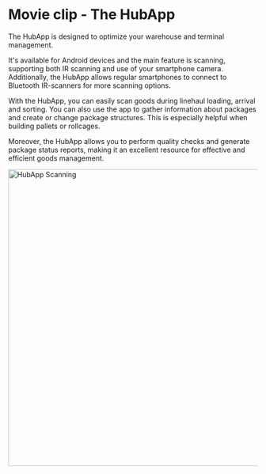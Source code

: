 # Movie clip - The HubApp

The HubApp is designed to optimize your warehouse and terminal management.

It's available for Android devices and the main feature is scanning, supporting both IR scanning and use of your smartphone camera. Additionally, the HubApp allows regular smartphones to connect to Bluetooth IR-scanners for more scanning options.

With the HubApp, you can easily scan goods during linehaul loading, arrival and sorting. You can also use the app to gather information about packages and create or change package structures. This is especially helpful when building pallets or rollcages.

Moreover, the HubApp allows you to perform quality checks and generate package status reports, making it an excellent resource for effective and efficient goods management.

<p float="right">
<a href="https://youtu.be/rDplL0zwtmM" target="_blank">
<img alt="HubApp Scanning" src="/images/hubapp_scanning.png" width="600">
</a>
</p>
